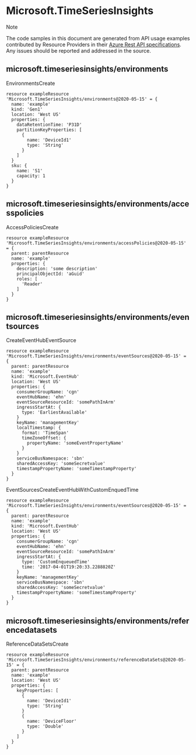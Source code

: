 # Microsoft.TimeSeriesInsights
  
> [!NOTE]
> The code samples in this document are generated from API usage examples contributed by Resource Providers in their [Azure Rest API specifications](https://github.com/Azure/azure-rest-api-specs). Any issues should be reported and addressed in the source.


## microsoft.timeseriesinsights/environments

EnvironmentsCreate
```bicep
resource exampleResource 'Microsoft.TimeSeriesInsights/environments@2020-05-15' = {
  name: 'example'
  kind: 'Gen1'
  location: 'West US'
  properties: {
    dataRetentionTime: 'P31D'
    partitionKeyProperties: [
      {
        name: 'DeviceId1'
        type: 'String'
      }
    ]
  }
  sku: {
    name: 'S1'
    capacity: 1
  }
}
```

## microsoft.timeseriesinsights/environments/accesspolicies

AccessPoliciesCreate
```bicep
resource exampleResource 'Microsoft.TimeSeriesInsights/environments/accessPolicies@2020-05-15' = {
  parent: parentResource 
  name: 'example'
  properties: {
    description: 'some description'
    principalObjectId: 'aGuid'
    roles: [
      'Reader'
    ]
  }
}
```

## microsoft.timeseriesinsights/environments/eventsources

CreateEventHubEventSource
```bicep
resource exampleResource 'Microsoft.TimeSeriesInsights/environments/eventSources@2020-05-15' = {
  parent: parentResource 
  name: 'example'
  kind: 'Microsoft.EventHub'
  location: 'West US'
  properties: {
    consumerGroupName: 'cgn'
    eventHubName: 'ehn'
    eventSourceResourceId: 'somePathInArm'
    ingressStartAt: {
      type: 'EarliestAvailable'
    }
    keyName: 'managementKey'
    localTimestamp: {
      format: 'TimeSpan'
      timeZoneOffset: {
        propertyName: 'someEventPropertyName'
      }
    }
    serviceBusNamespace: 'sbn'
    sharedAccessKey: 'someSecretvalue'
    timestampPropertyName: 'someTimestampProperty'
  }
}
```

EventSourcesCreateEventHubWithCustomEnquedTime
```bicep
resource exampleResource 'Microsoft.TimeSeriesInsights/environments/eventSources@2020-05-15' = {
  parent: parentResource 
  name: 'example'
  kind: 'Microsoft.EventHub'
  location: 'West US'
  properties: {
    consumerGroupName: 'cgn'
    eventHubName: 'ehn'
    eventSourceResourceId: 'somePathInArm'
    ingressStartAt: {
      type: 'CustomEnqueuedTime'
      time: '2017-04-01T19:20:33.2288820Z'
    }
    keyName: 'managementKey'
    serviceBusNamespace: 'sbn'
    sharedAccessKey: 'someSecretvalue'
    timestampPropertyName: 'someTimestampProperty'
  }
}
```

## microsoft.timeseriesinsights/environments/referencedatasets

ReferenceDataSetsCreate
```bicep
resource exampleResource 'Microsoft.TimeSeriesInsights/environments/referenceDataSets@2020-05-15' = {
  parent: parentResource 
  name: 'example'
  location: 'West US'
  properties: {
    keyProperties: [
      {
        name: 'DeviceId1'
        type: 'String'
      }
      {
        name: 'DeviceFloor'
        type: 'Double'
      }
    ]
  }
}
```
